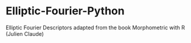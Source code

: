 # Elliptic-Fourier-Python
Elliptic Fourier Descriptors adapted from the book Morphometric with R (Julien Claude)
